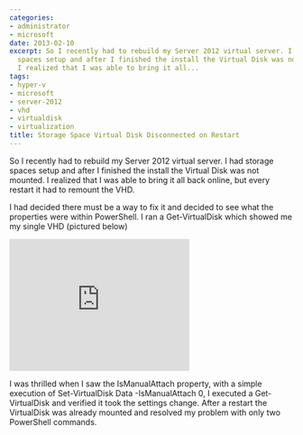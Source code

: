 ```yaml
---
categories:
- administrator
- microsoft
date: 2013-02-10
excerpt: So I recently had to rebuild my Server 2012 virtual server. I had storage
  spaces setup and after I finished the install the Virtual Disk was not mounted.
  I realized that I was able to bring it all...
tags:
- hyper-v
- microsoft
- server-2012
- vhd
- virtualdisk
- virtualization
title: Storage Space Virtual Disk Disconnected on Restart
---
```


So I recently had to rebuild my Server 2012 virtual server. I had storage spaces setup and after I finished the install the Virtual Disk was not mounted. I realized that I was able to bring it all back online, but every restart it had to remount the VHD.

I had decided there must be a way to fix it and decided to see what the properties were within PowerShell. I ran a Get-VirtualDisk which showed me my single VHD (pictured below)

<iframe src="https://skydrive.live.com/embed?cid=9CE6817C08D7DE07&amp;resid=9CE6817C08D7DE07%211178&amp;authkey=AItSjiYemNTwDLI" height="234" width="319" frameborder="0" scrolling="no"></iframe>

I was thrilled when I saw the IsManualAttach property, with a simple execution of Set-VirtualDisk Data -IsManualAttach 0, I executed a Get-VirtualDisk and verified it took the settings change. After a restart the VirtualDisk was already mounted and resolved my problem with only two PowerShell commands.